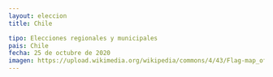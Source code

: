 ```yaml
---
layout: eleccion
title: Chile

tipo: Elecciones regionales y municipales
pais: Chile
fecha: 25 de octubre de 2020
imagen: https://upload.wikimedia.org/wikipedia/commons/4/43/Flag-map_of_Chile.svg
---
```

